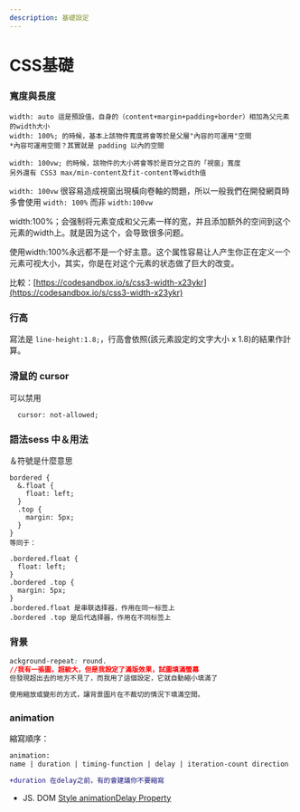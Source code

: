 ```yaml
---
description: 基礎設定
---
```


# CSS基礎

### 寬度與長度

```
width: auto 這是預設值，自身的（content+margin+padding+border）相加為父元素的width大小
width: 100%; 的時候，基本上該物件寬度將會等於是父層"內容的可運用"空間
*內容可運用空間？其實就是 padding 以內的空間

width: 100vw; 的時候，該物件的大小將會等於是百分之百的「視窗」寬度
另外還有 CSS3 max/min-content及fit-content等width值
```

`width: 100vw` 很容易造成視窗出現橫向卷軸的問題，所以一般我們在開發網頁時多會使用 `width: 100%` 而非 `width:100vw`

width:100%；会强制将元素变成和父元素一样的宽，并且添加额外的空间到这个元素的width上。就是因为这个，会导致很多问题。

使用width:100%永远都不是一个好主意。这个属性容易让人产生你正在定义一个元素可视大小，其实，你是在对这个元素的状态做了巨大的改变。



比較：[https://codesandbox.io/s/css3-width-x23ykr](https://codesandbox.io/s/css3-width-x23ykr)

### 行高

寫法是 `line-height:1.8;`，行高會依照(該元素設定的文字大小 x 1.8)的結果作計算。



### 滑鼠的 cursor ​

可以​禁用

```
  cursor: not-allowed;​
```



### 語法sess ​中＆用法

＆符號是什麼意思

```
bordered {
  &.float {
    float: left; 
  }
  .top {
    margin: 5px; 
  }
}
等同于：

.bordered.float {
  float: left; 
}
.bordered .top {
  margin: 5px;
}
.bordered.float 是串联选择器，作用在同一标签上
.bordered .top 是后代选择器，作用在不同标签上

```

### 背景

```css
ackground-repeat: round. 
//我有一張圖，超級大，但是我設定了滿版效果，試圖填滿螢幕
但發現超出去的地方不見了，而我用了這個設定，它就自動縮小填滿了

使用縮放或變形的方式，讓背景圖片在不裁切的情況下填滿空間。
```

### animation

縮寫順序：

```diff
animation: 
name | duration | timing-function | delay | iteration-count direction | fill-mode | play-state;

+duration 在delay之前，有的會建議你不要縮寫
```

* JS. DOM [Style animationDelay Property](https://www.w3schools.com/jsref/prop\_style\_animationdelay.asp)
